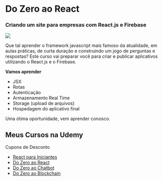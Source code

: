 # Do Zero ao React
### Criando um site para empresas com React.js e Firebase
![](https://udemy-images.udemy.com/course/100x100/1712902_87dc_2.jpg)

Que tal aprender o framework javascript mais famoso da atualidade, em aulas práticas, de curta duração e construindo um jogo de perguntas e respostas? Este curso vai preparar você para criar e publicar aplicativos utilizando o React.js e o Firebase.


**Vamos aprender**

* JSX
* Rotas
* Autenticação
* Armazenamento Real Time
* Storage (upload de arquivos)
* Hospedagem do aplicativo final

Uma ótima oportunidade, vem aprender conosco.

## Meus Cursos na Udemy 
Cupons de Desconto

- [React para Iniciantes](https://www.udemy.com/react-para-iniciantes/?couponCode=GITHUB-CUPOM)
- [Do Zero ao React](https://www.udemy.com/xumes-react-criando-site-para-empresa/?couponCode=CUPOM-GITHUB)
- [Do Zero ao Chatbot](https://www.udemy.com/criando-chatbots/?couponCode=GITHUB-PROMO)
- [Do Zero ao Blockchain](https://www.udemy.com/do-zero-ao-blockchain/?couponCode=BLOCKCHAIN-GITHUB)
